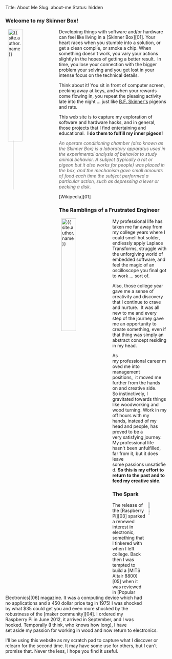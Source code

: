 Title: About Me
Slug: about-me
Status: hidden

### Welcome to my Skinner Box!
<a href="http://webspace.ship.edu/cgboer/skinner.html">
    <img class="img-rounded" style="margin: 0px 8px; float: left" title="Skinner Box: A soundproof, light-resistant box or cage used in laboratories to isolate an animal for experiments in operant conditioning and usually containing only a bar or lever to be pressed by the animal to gain a reward, such as food, or to avoid a painful stimulus, such as a shock." alt="{{ site.author.name }}" src="http://content.answcdn.com/main/content/img/oxford/Oxford_Mind/0198162246.skinner-box.1.jpg" width="30%" height="30%" />
</a>
Developing things with software and/or hardware can feel like living in a [Skinner Box][01]. Your heart races when you stumble into a solution, or get a clean compile, or smoke a chip. When something doesn't work, you vary your actions slightly in the hopes of getting a better result.  In time, you lose your connection with the bigger problem your solving and you get lost in your intense focus on the technical details.

Think about it! You sit in front of computer screen, pecking away at keys, and when your rewards come flowing in, you repeat the pleasing activity late into the night ... just like [B.F. Skinner's][02] pigeons and rats.

This web site is to capture my exploration of software and hardware hacks, and in general, those projects that I find entertaining and educational.  **I do them to fulfill my inner pigeon!**

>_An operate conditioning chamber (also known as the Skinner Box) is a laboratory apparatus used in the experimental analysis of behavior to study animal behavior. A subject (typically a rat or pigeon but it also works for people) was placed in the box, and the mechanism gave small amounts of food each time the subject performed a particular action, such as depressing a lever or pecking a disk._
<footer>[Wikipedia][01]</footer>

### The Ramblings of a Frustrated Engineer
<a href="http://thehappiestcow.wordpress.com/2012/09/17/switching-light-sculptures/">
    <img class="img-rounded" style="margin: 0px 8px; float: left" title="The artistic, yet technical sophisticated, works of Australian engineer & artist, Ian Burns." alt="{{ site.author.name }}" src="http://thehappiestcow.files.wordpress.com/2012/09/20120917-131948.jpg" width="30%" height="30%" />
</a>
My professional life has taken me far away from my college years where I could smell hot solder, endlessly apply Laplace Transforms, struggle with the unforgiving world of embedded software, and feel the magic of an oscilloscope you final got to work ... sort of.

Also, those college year gave me a sense of creativity and discovery that I continue to crave and nurture.  It was all new to me and every step of the journey gave me an opportunity to create something, even if that thing was simply an abstract concept residing in my head.

As my professional career moved me into management positions,  it moved me further from the hands on and creative side. So instinctively, I gravitated towards things like woodworking and wood turning.
Work in my off hours with my hands, instead of my head and people, has proved to be a very satisfying journey.
My professional life hasn't been unfulfilled, far from it, but it does leave some passions unsatisfied.
**So this is my effort to return to the past and to feed my creative side.**

### The Spark
<a href="http://www.swtpc.com/mholley/PopularElectronics/Jan1975/PE_Jan1975.htm">
    <img class="img-rounded" style="margin: 0px 8px; float: right" title="Cover of January 1975 issue of Popular Electroncis magazine featuring the Altair 8800" alt="{{ site.author.name }}" src="http://www.swtpc.com/mholley/PopularElectronics/Jan1975/PE_Jan_1975_Cover.jpg" width="10%" height="10%" />
</a>
The release of the [Raspberry Pi][03] sparked a renewed interest in electronic,
something that I tinkered with when I left college.
Back then I was tempted to build a [MITS Altair 8800][05]
when it was reviewed in [Popular Electronics][06] magazine.
It was a computing device which had no applications and a 450 dollar price tag in 1975!
I was shocked by what $35 could get you and even more shocked by the robustness of the [maker community][04].
I ordered my Raspberry Pi in June 2012, it arrived in September, and I was hooked.
Temporally (I think, who knows how long),
I have set aside my passion for working in wood and now return to electronics.

I'll be using this website as my scratch pad to capture what I discover or relearn for the second time.
It may have some use for others, but I can't promise that.
Never the less, I hope you find it useful.

<script src="//platform.linkedin.com/in.js" type="text/javascript"></script>
<script type="IN/MemberProfile" data-id="http://www.linkedin.com/in/jeffreyirland" data-format="hover" data-text="Jeff Irland"></script>



[01]:http://en.wikipedia.org/wiki/Skinner_box "Description of the Classic Skinner Box"
[02]:https://en.wikipedia.org/wiki/B._F._Skinner "Biography of the inventor of the Skinner Box"
[03]:http://www.raspberrypi.org/faqs
[04]:http://en.wikipedia.org/wiki/Maker_culture
[05]:http://oldcomputers.net/altair-8800.html
[06]:http://www.swtpc.com/mholley/PopularElectronics/Jan1975/PE_Jan1975.htm
